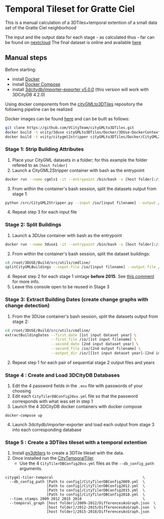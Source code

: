 # Temporal Tileset for Gratte Ciel
This is a manual calculation of a 3DTiles+temporal extention of a small data set of the Gratte Ciel neighborhood

The input and the output data for each stage - as calculated thus - far can be found on [nextcloud](https://partage.liris.cnrs.fr/index.php/f/151016)
The final dataset is online and available [here](https://dataset-dl.liris.cnrs.fr/three-d-tiles-lyon-metropolis/Villeurbanne_GratteCiel_Temporal_2009-2012-2015-2018_TileSet/)

## Manual steps
Before starting:
- install [Docker](https://docs.docker.com/engine/install/)
- install [Docker Compose](https://docs.docker.com/compose/install/)
- install [3dcitydb/importer-exporter v5.0.0](https://github.com/3dcitydb/3dcitydb-suite/releases/tag/v2021.1.0) (this version will work with 3DCityDB 4.2.0)


Using docker components from the [cityGMLto3DTiles](https://github.com/VCityTeam/cityGMLto3DTiles) repository the following pipeline can be realized

Docker images can be found [here](https://github.com/VCityTeam/cityGMLto3DTiles/tree/master/Docker) and can be built as follows:
```bash
git clone https://github.com/VCityTeam/cityGMLto3DTiles.git
docker build -t vcity/3duse cityGMLto3DTiles/Docker/3DUse-DockerContext
docker build -t vcity/citygml2stripper cityGMLto3DTiles/Docker/CityGML2Stripper-DockerContext
```

### Stage 1: Strip Building Attributes
1. Place your CityGML datasets in a folder; for this example the folder refered to as `[host folder]`
2. Launch a CityGML2Stripper container with bash as the entrypoint
```bash
docker run --name cgmls1 -it --entrypoint /bin/bash -v [host folder]:/io vcity/citygml2stripper
```
3. From within the container's bash session, split the datasets output from stage 1:
```bash
python /src/CityGML2Stripper.py --input /io/[input filename] --output /io/[output filename] --remove-building-parts
```
4. Repeat step 3 for each input file

### Stage 2: Split Buildings
1. Launch a 3DUse container with bash as the entrypoint
```bash
docker run --name 3duse1 -it --entrypoint /bin/bash -v [host folder]:/io vcity/3duse
```
2. From within the container's bash session, split the dataset buildings:
```bash
cd /root/3DUSE/Build/src/utils/cmdline/
splitCityGMLBuildings --input-file /io/[input filename] --output-file /io/[output filename]
```
4. Repeat step 2 for each stage 1 vintage **before 2015**. See [this comment](https://github.com/VCityTeam/cityGMLto3DTiles/blob/3c10f8235f6ab6c8a28df60f7b065ae8865b7623/PythonCallingDocker/demo_split_buildings.py#L32) for more info.
5. Leave this console open to be reused in Stage 3

### Stage 3: Extract Building Dates (create change graphs with change detection)
1. From the 3DUse container's bash session, split the datasets output from stage 2:
```bash
cd /root/3DUSE/Build/src/utils/cmdline/
extractBuildingDates --first_date [1st input dataset year] \
                     --first_file /io/[1st input filename] \
                     --second_date [2nd input dataset year] \
                     --second_file /io/[2nd output filename] \
                     --output_dir /io/[[1st input dataset year]-[2nd input dataset year]]
```
2. Repeat step 1 for each pair of sequential stage 2 output files and years

### Stage 4 : Create and Load 3DCityDB Databases
1. Edit the 4 password fields in the `.env` file with passwords of your choosing
2. Edit each `CityTilerDBConfig20xx.yml` file so that the password corresponds with what was set in step 1 
3. Launch the 4 3DCityDB docker containers with docker compose
```
docker-compose up
```
4. Launch 3dcitydb/importer-exporter and load each output from stage 3 into each corresponding database 

### Stage 5 : Create a 3DTiles tileset with a temporal extention
1. Install [py3dtilers](https://github.com/VCityTeam/py3dtilers#installation-from-sources) to create a 3DTile tileset with the data.
2. Once installed run the [CityTemporalTiler](https://github.com/VCityTeam/py3dtilers/tree/master/py3dtilers/CityTiler#citytemporaltiler-features).
   - Use the 4 `CityTilerDBConfig20xx.yml` files as the `--db_config_path` arguments.
```
citygml-tiler-temporal                                         \
  --db_config_path [Path to config]/CityTilerDBConfig2009.yml  \
                   [Path to config]/CityTilerDBConfig2012.yml  \
                   [Path to config]/CityTilerDBConfig2015.yml  \
                   [Path to config]/CityTilerDBConfig2018.yml  \
  --time_stamps 2009 2012 2015 2018                            \
  --temporal_graph [host folder]/2009-2012/DifferencesAsGraph.json  \
                   [host folder]/2012-2015/DifferencesAsGraph.json  \
                   [host folder]/2015-2018/DifferencesAsGraph.json
```
